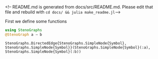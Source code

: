 
<!– README.md is generated from docs/src/README.md. Please edit that file and rebuild with `cd docs/ && julia make_readme.jl`–>


First we define some functions


```julia
using StenoGraphs
@StenoGraph a → b
```


```
StenoGraphs.DirectedEdge{StenoGraphs.SimpleNode{Symbol}, StenoGraphs.SimpleNode{Symbol}}(StenoGraphs.SimpleNode{Symbol}(:a), StenoGraphs.SimpleNode{Symbol}(:b))
```

